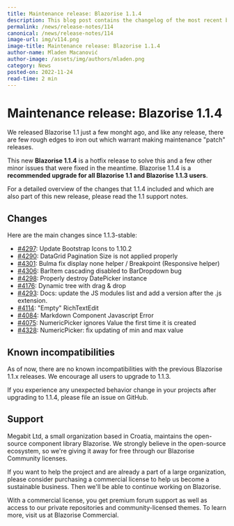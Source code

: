 ```yaml
---
title: Maintenance release: Blazorise 1.1.4
description: This blog post contains the changelog of the most recent bug fixes included in the Blazorise v1.1.4 release.
permalink: /news/release-notes/114
canonical: /news/release-notes/114
image-url: img/v114.png
image-title: Maintenance release: Blazorise 1.1.4
author-name: Mladen Macanović
author-image: /assets/img/authors/mladen.png
category: News
posted-on: 2022-11-24
read-time: 2 min
---
```


# Maintenance release: Blazorise 1.1.4

We released Blazorise 1.1 just a few monght ago, and like any release, there are few rough edges to iron out which warrant making maintenance "patch" releases.

This new **Blazorise 1.1.4** is a hotfix release to solve this and a few other minor issues that were fixed in the meantime. Blazorise 1.1.4 is a **recommended upgrade for all Blazorise 1.1 and Blazorise 1.1.3 users**.

For a detailed overview of the changes that 1.1.4 included and which are also part of this new release, please read the 1.1 support notes.

## Changes

Here are the main changes since 1.1.3-stable:

- [#4297](https://github.com/Megabit/Blazorise/pull/4297): Update Bootstrap Icons to 1.10.2
- [#4290](https://github.com/Megabit/Blazorise/issues/4290): DataGrid Pagination Size is not applied properly
- [#4301](https://github.com/Megabit/Blazorise/pull/4301): Bulma fix display none helper / Breakpoint (Responsive helper)
- [#4306](https://github.com/Megabit/Blazorise/issues/4306): BarItem cascading disabled to BarDropdown bug
- [#4298](https://github.com/Megabit/Blazorise/issues/4298): Properly destroy DatePicker instance
- [#4176](https://github.com/Megabit/Blazorise/issues/4176): Dynamic tree with drag & drop
- [#4293](https://github.com/Megabit/Blazorise/issues/4293): Docs: update the JS modules list and add a version after the .js extension.
- [#4114](https://github.com/Megabit/Blazorise/issues/4114): "Empty" RichTextEdit
- [#4084](https://github.com/Megabit/Blazorise/issues/4084): Markdown Component Javascript Error
- [#4075](https://github.com/Megabit/Blazorise/issues/4075): NumericPicker ignores Value the first time it is created
- [#4328](https://github.com/Megabit/Blazorise/pull/4328): NumericPicker: fix updating of min and max value

## Known incompatibilities

As of now, there are no known incompatibilities with the previous Blazorise 1.1.x releases. We encourage all users to upgrade to 1.1.3.

If you experience any unexpected behavior change in your projects after upgrading to 1.1.4, please file an issue on GitHub.

## Support

Megabit Ltd, a small organization based in Croatia, maintains the open-source component library Blazorise. We strongly believe in the open-source ecosystem, so we're giving it away for free through our Blazorise Community licenses.

If you want to help the project and are already a part of a large organization, please consider purchasing a commercial license to help us become a sustainable business. Then we'll be able to continue working on Blazorise.

With a commercial license, you get premium forum support as well as access to our private repositories and community-licensed themes. To learn more, visit us at Blazorise Commercial.
